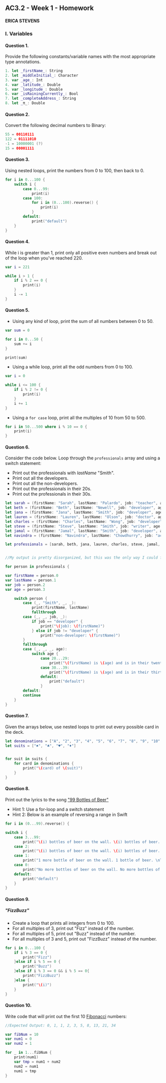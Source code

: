 ## AC3.2 - Week 1 - Homework

#### ERICA STEVENS

### I. Variables

#### Question 1.
Provide the following constants/variable names with the most appropriate type annotations.
```swift
1. let _firstName_: String
2. let _middleInitial_: Character
3. var _age_: Int
4. var _latitude_: Double
5. var _longitude_: Double
6. var _isRainingCurrently_: Bool
7. let _completeAddress_: String
8. let _π_: Double
```

#### Question 2.
Convert the following decimal numbers to Binary:
```swift
55 = 00110111
122 = 01111010
-1 = 10000001 (?)
15 = 00001111
```

#### Question 3.
Using nested loops, print the numbers from 0 to 100, then back to 0.
```swift
for i in 0...100 {
    switch i {
        case 0...99:
            print(i)
        case 100:
            for i in (0...100).reverse() {
                print(i)
            }
        default:
            print("default")
    }
}
```
#### Question 4.
While i is greater than 1, print only all positive even numbers and break
out of the loop when you've reached 220.
```swift
var i = 221

while i > 1 {
    if i % 2 == 0 {
        print(i)
    }
    i -= 1
}
```

#### Question 5.
* Using any kind of loop, print the sum of all numbers between 0 to 50.
```swift
var sum = 0

for i in 0...50 {
    sum += i
}

print(sum)
```
* Using a while loop, print all the odd numbers from 0 to 100.
```swift
var i = 0

while i <= 100 {
    if i % 2 != 0 {
        print(i)
    }
    i += 1
}
```
* Using a ```for case``` loop, print all the multiples of 10 from 50 to 500.
```swift
for i in 50...500 where i % 10 == 0 {
    print(i)
}
```

#### Question 6.
Consider the code below. Loop through the ```professionals``` array and using a switch statement:
* Print out the professionals with _lastName_ "Smith".
* Print out all the developers.
* Print out all the non-developers.
* Print out the professionals in their 20s.
* Print out the professionals in their 30s.

```swift
let sarah = (firstName: "Sarah", lastName: "Palardo", job: "teacher", age: 32)
let beth = (firstName: "Beth", lastName: "Newell", job: "developer", age: 29)
let jana = (firstName: "Jana", lastName: "Smith", job: "developer", age: 33)
let lauren = (firstName: "Lauren", lastName: "Olson", job: "doctor", age: 27)
let charles = (firstName: "Charles", lastName: "Wong", job: "developer" , age: 24)
let steve = (firstName: "Steve", lastName: "Smith", job: "writer", age: 28)
let jamal = (firstName: "Jamal", lastName: "Smith", job: "developer", age: 25)
let navindra = (firstName: "Navindra", lastName: "Chowdhurry", job: "actuary", age: 29)

let professionals = [sarah, beth, jana, lauren, charles, steve, jamal, navindra]


//My output is pretty disorganized, but this was the only way I could figure out how to print out all the criteria for the question

for person in professionals {

var firstName = person.0
var lastName = person.1
var job = person.2
var age = person.3

    switch person {
        case (_, "Smith", _, _):
            print(firstName, lastName)
            fallthrough
        case (_, _, job, _):
            if job == "developer" {
                print("\(job): \(firstName)")
            } else if job != "developer" {
                print("non-developer: \(firstName)")
        }
        fallthrough
        case (_, _, _, age):
            switch age {
                case 20...29:
                    print("\(firstName) is \(age) and is in their twenties.")
                case 30...39:
                    print("\(firstName) is \(age) and is in their thirties.")
                default:
                    print("default")
                }
        default:
        continue
    }
}
```

#### Question 7.
Given the arrays below, use nested loops to print out every possible card in the deck.

```swift
let denominations = ["A", "2", "3", "4", "5", "6", "7", "8", "9", "10", "J", "Q", "K"]
let suits = ["♠️", "♣️", "♥️", "♦️"]


for suit in suits {
    for card in denominations {
        print("\(card) of \(suit)")
    }
}
```

#### Question 8.
Print out the lyrics to the song ["99 Bottles of Beer"](http://www.99-bottles-of-beer.net/lyrics.html)
* Hint 1: Use a for-loop and a switch statement
* Hint 2: Below is an example of reversing a range in Swift

```swift
for i in (0...99).reverse() {

switch i {
    case 3...99:
        print("\(i) bottles of beer on the wall. \(i) bottles of beer. \nTake one down and pass it around, \(i - 1) bottles of beer on the wall.")
    case 2:
        print("\(i) bottles of beer on the wall. \(i) bottles of beer. \nTake one down and pass it around, \(i - 1) bottle of beer on the wall.")
    case 1:
        print("1 more bottle of beer on the wall. 1 bottle of beer. \nTake one down and pass it around, no bottles of beer on the wall.")
    case 0:
        print("No more bottles of beer on the wall. No more bottles of beer.\n Go to the store and buy some more, 99 bottles of beer on the wall.")
    default:
        print("default")
    }
}
```

#### Question 9.
##### "FizzBuzz"
* Create a loop that prints all integers from 0 to 100.
* For all multiples of 3, print out "Fizz" instead of the number.
* For all multiples of 5, print out "Buzz"  instead of the number.
* For all multiples of 3 and 5, print out "FizzBuzz" instead of the number.
```swift
for i in 0...100 {
    if i % 3 == 0 {
        print("Fizz")
    }else if i % 5 == 0 {
        print("Buzz")
    }else if i % 3 == 0 && i % 5 == 0{
        print("FizzBuzz")
    }else {
        print("\(i)")
    }
}
```

#### Question 10.
Write code that will print out the first 10 [Fibonacci](http://www.codeforwin.in/2015/06/fibonacci-series-in-c-program.html) numbers:

```swift
//Expected Output: 0, 1, 1, 2, 3, 5, 8, 13, 21, 34

var fibNum = 10
var num1 = 0
var num2 = 1

for _ in 1...fibNum {
    print(num1)
    var tmp = num1 + num2
    num2 = num1
    num1 = tmp
}
```
